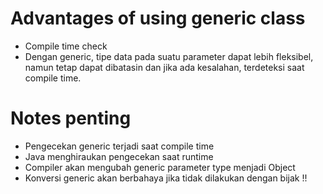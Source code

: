 # Advantages of using generic class
 - Compile time check
 - Dengan generic, tipe data pada suatu parameter dapat lebih fleksibel, namun tetap dapat dibatasin dan jika ada kesalahan, terdeteksi saat compile time.


# Notes penting
- Pengecekan generic terjadi saat compile time
- Java menghiraukan pengecekan saat runtime
- Compiler akan mengubah generic parameter type menjadi Object
- Konversi generic akan berbahaya jika tidak dilakukan dengan bijak !!